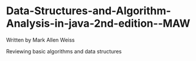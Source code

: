 # Data-Structures-and-Algorithm-Analysis-in-java-2nd-edition--MAW
Written by Mark Allen Weiss

Reviewing basic algorithms and data structures
